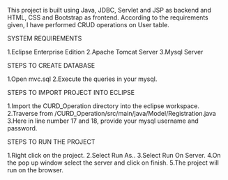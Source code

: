 This project is built using Java, JDBC, Servlet and JSP as backend and HTML, CSS and Bootstrap as frontend. According to the requirements given, I have performed CRUD operations on User table.

SYSTEM REQUIREMENTS

1.Eclipse Enterprise Edition
2.Apache Tomcat Server
3.Mysql Server

STEPS TO CREATE DATABASE

1.Open mvc.sql
2.Execute the queries in your mysql.

STEPS TO IMPORT PROJECT INTO ECLIPSE

1.Import the CURD_Operation directory into the eclipse workspace.
2.Traverse from /CURD_Operation/src/main/java/Model/Registration.java
3.Here in line number 17 and 18, provide your mysql username and password.

STEPS TO RUN THE PROJECT

1.Right click on the project.
2.Select Run As..
3.Select Run On Server.
4.On the pop up window select the server and click on finish.
5.The project will run on the browser.
